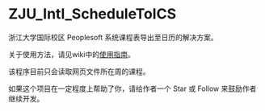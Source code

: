 # ZJU_Intl_ScheduleToICS
浙江大学国际校区 Peoplesoft 系统课程表导出至日历的解决方案。

关于使用方法，请见wiki中的[使用指南](https://github.com/Phemon/ZJU_Intl_ScheduleToICS/wiki/%E4%BD%BF%E7%94%A8%E6%8C%87%E5%8D%97)。

该程序目前只会读取网页文件所在周的课程。

如果这个项目在一定程度上帮助了你，请给作者一个 Star 或 Follow 来鼓励作者继续开发。
